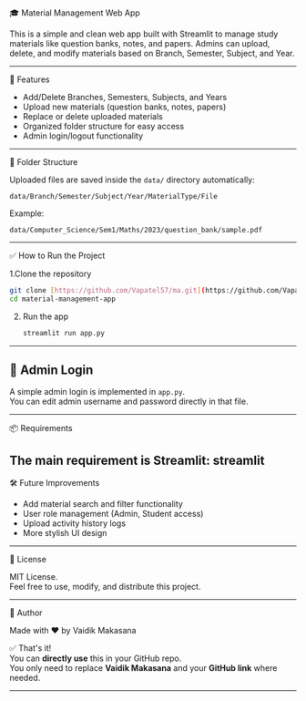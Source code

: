 🎓 Material Management Web App

This is a simple and clean web app built with Streamlit to manage study materials like question banks, notes, and papers. Admins can upload, delete, and modify materials based on Branch, Semester, Subject, and Year.

---

🚀 Features

- Add/Delete Branches, Semesters, Subjects, and Years
- Upload new materials (question banks, notes, papers)
- Replace or delete uploaded materials
- Organized folder structure for easy access
- Admin login/logout functionality

---

📂 Folder Structure

Uploaded files are saved inside the `data/` directory automatically:

```
data/Branch/Semester/Subject/Year/MaterialType/File
```

Example:

```
data/Computer_Science/Sem1/Maths/2023/question_bank/sample.pdf
```

---

✅ How to Run the Project

1.Clone the repository
   ```bash
   git clone [https://github.com/Vapatel57/ma.git](https://github.com/Vapatel57/academic.git)
   cd material-management-app
   ```

2. Run the app
   ```bash
   streamlit run app.py
   ```

---

## 🔐 Admin Login

A simple admin login is implemented in `app.py`.  
You can edit admin username and password directly in that file.

---

📦 Requirements

The main requirement is Streamlit:
streamlit
---

🛠 Future Improvements

- Add material search and filter functionality
- User role management (Admin, Student access)
- Upload activity history logs
- More stylish UI design

---

📜 License

MIT License.  
Feel free to use, modify, and distribute this project.

---
🙌 Author

Made with ❤️ by Vaidik Makasana

✅ That's it!  
You can **directly use** this in your GitHub repo.  
You only need to replace **Vaidik Makasana** and your **GitHub link** where needed.

---
